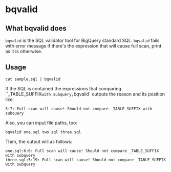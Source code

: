 # bqvalid

## What bqvalid does

`bqvalid` is the SQL validator tool for BigQuery standard SQL.
`bqvalid` fails with error message if there's the expression that will cause full scan, print as it is otherwise.

## Usage

```shell
cat sample.sql | bqvalid
```

If the SQL is contained the expressions that comparing ``_TABLE_SUFFIX` with subquery, `bqvalid` outputs the reason and its position like:
```
5:7: Full scan will cause! Should not compare _TABLE_SUFFIX with subquery
```

Also, you can input file paths, too:

```
bqvalid one.sql two.sql three.sql
```

Then, the output will as follows:
```
one.sql:6:6: Full scan will cause! Should not compare _TABLE_SUFFIX with subquery
three.sql:5:19: Full scan will cause! Should not compare _TABLE_SUFFIX with subquery
```
